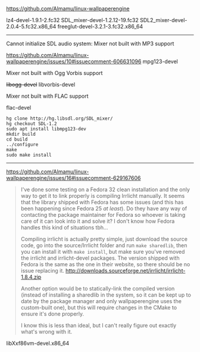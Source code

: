 https://github.com/Almamu/linux-wallpaperengine

lz4-devel-1.9.1-2.fc32
SDL_mixer-devel-1.2.12-19.fc32 SDL2_mixer-devel-2.0.4-5.fc32.x86_64
freeglut-devel-3.2.1-3.fc32.x86_64


---

Cannot initialize SDL audio system: Mixer not built with MP3 support

https://github.com/Almamu/linux-wallpaperengine/issues/10#issuecomment-606631096
mpg123-devel

Mixer not built with Ogg Vorbis support

~~libogg-devel~~
libvorbis-devel

Mixer not built with FLAC support 

flac-devel

```
hg clone http://hg.libsdl.org/SDL_mixer/
hg checkout SDL-1.2
sudo apt install libmpg123-dev
mkdir build
cd build
../configure
make
sudo make install
```

---

https://github.com/Almamu/linux-wallpaperengine/issues/16#issuecomment-629167606

>I've done some testing on a Fedora 32 clean installation and the only way to get it to link properly is compiling Irrlicht manually. It seems that the library shipped with Fedora has some issues (and this has been happening since Fedora 25 *at least*). Do they have any way of contacting the package maintainer for Fedora so whoever is taking care of it can look into it and solve it? I don't know how Fedora handles this kind of situations tbh...
>
>Compiling irrlicht is actually pretty simple, just download the source code, go into the source/Irrlicht folder and run `make sharedlib`, then you can install it with `make install`, but make sure you've removed the irrlicht and irrlicht-devel packages. The version shipped with Fedora is the same as the one in their website, so there should be no issue replacing it.
>http://downloads.sourceforge.net/irrlicht/irrlicht-1.8.4.zip
>
>Another option would be to statically-link the compiled version (instead of installing a sharedlib in the system, so it can be kept up to date by the package manager and only wallpaperengine uses the custom-built one), but this will require changes in the CMake to ensure it's done properly.
>
>I know this is less than ideal, but I can't really figure out exactly what's wrong with it.

libXxf86vm-devel.x86_64
